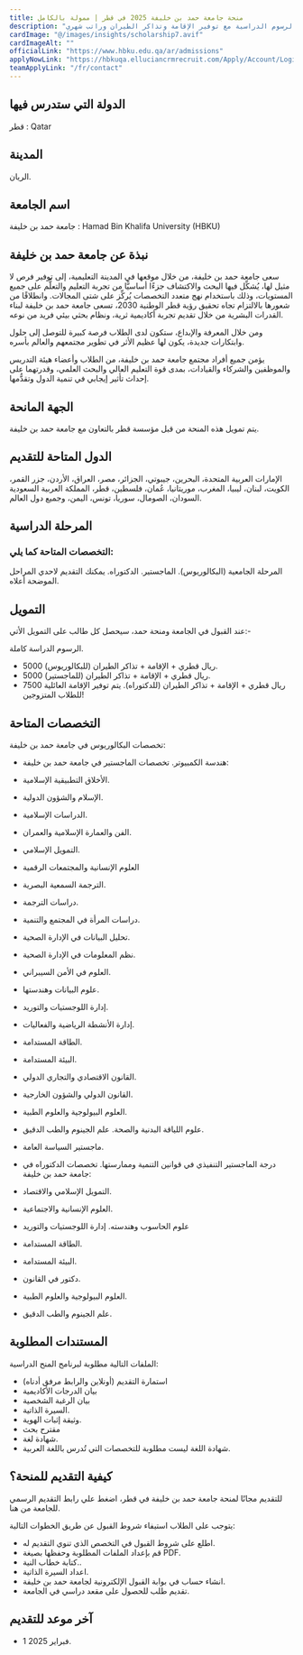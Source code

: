```yaml
---
title: منحة جامعة حمد بن خليفة 2025 في قطر | ممولة بالكامل
description: "منحة جامعة حمد بن خليفة 2025 في قطر | ممولة بالكامل للدراسة في قطر مجانا وتشمل راتب شهري وإعفاء كامل من الرسوم الدراسية مع توفير الإقامة وتذاكر الطيران وراتب شهري!"
cardImage: "@/images/insights/scholarship7.avif"
cardImageAlt: ""
officialLink: "https://www.hbku.edu.qa/ar/admissions"
applyNowLink: "https://hbkuqa.elluciancrmrecruit.com/Apply/Account/Login"
teamApplyLink: "/fr/contact"
---
```


## الدولة التي ستدرس فيها
قطر : Qatar


## المدينة
الريان.


## اسم الجامعة
جامعة حمد بن خليفة : Hamad Bin Khalifa University (HBKU)


## نبذة عن جامعة حمد بن خليفة
سعى جامعة حمد بن خليفة، من خلال موقعها في المدينة التعليمية، إلى توفير فرص لا مثيل لها، يُشكِّل فيها البحث والاكتشاف جزءًا أساسيًّا من تجربة التعليم والتعلُّم على جميع المستويات، وذلك باستخدام نهج متعدد التخصصات يُركِّز على شتى المجالات. وانطلاقًا من شعورها بالالتزام تجاه تحقيق رؤية قطر الوطنية 2030، تسعى جامعة حمد بن خليفة لبناء القدرات البشرية من خلال تقديم تجربة أكاديمية ثرية، ونظام بحثي بيئي فريد من نوعه.

ومن خلال المعرفة والإبداع، ستكون لدى الطلاب فرصة كبيرة للتوصل إلى حلول وابتكارات جديدة، يكون لها عظيم الأثر في تطوير مجتمعهم والعالم بأسره.

يؤمن جميع أفراد مجتمع جامعة حمد بن خليفة، من الطلاب وأعضاء هيئة التدريس والموظفين والشركاء والقيادات، بمدى قوة التعليم العالي والبحث العلمي، وقدرتهما على إحداث تأثير إيجابي في تنمية الدول وتقدُّمها.
## الجهة المانحة
يتم تمويل هذه المنحة من قبل مؤسسة قطر بالتعاون مع جامعة حمد بن خليفة.


## الدول المتاحة للتقديم
الإمارات العربية المتحدة، البحرين، جيبوتي، الجزائر، مصر، العراق، الأردن، جزر القمر، الكويت، لبنان، ليبيا، المغرب، موريتانيا، عُمان، فلسطين، قطر، المملكة العربية السعودية السودان، الصومال،  سوريا، تونس، اليمن، وجميع دول العالم.


## المرحلة الدراسية
### التخصصات المتاحة كما يلي:

المرحلة الجامعية (البكالوريوس).
الماجستير.
الدكتوراه.
يمكنك التقديم لاحدي المراحل الموضحة أعلاه.


## التمويل
عند القبول في الجامعة ومنحة حمد، سيحصل كل طالب على التمويل الأتي:-

الرسوم الدراسة كاملة.
- 5000 ريال قطري + الإقامة + تذاكر الطيران (للبكالوريوس).
- 5000 ريال قطري + الإقامة + تذاكر الطيران (للماجستير).
- 7500 ريال قطري + الإقامة + تذاكر الطيران (للدكتوراه).
يتم توفير الإقامة العائلية للطلاب المتزوجين!

## التخصصات المتاحة
تخصصات البكالوريوس في جامعة حمد بن خليفة:

- هندسة الكمبيوتر.
تخصصات الماجستير في جامعة حمد بن خليفة:

- الأخلاق التطبيقية الإسلامية.
- الإسلام والشؤون الدولية.
- الدراسات الإسلامية.
- الفن والعمارة الإسلامية والعمران.
- التمويل الإسلامي.
- العلوم الإنسانية والمجتمعات الرقمية
- الترجمة السمعية البصرية.
- دراسات الترجمة.
- دراسات المرأة في المجتمع والتنمية.
- تحليل البيانات في الإدارة الصحية.
- نظم المعلومات في الإدارة الصحية.
- العلوم في الأمن السيبراني.
- علوم البيانات وهندستها.
- إدارة اللوجستيات والتوريد.
- إدارة الأنشطة الرياضية والفعاليات.
- الطاقة المستدامة.
- البيئة المستدامة.
- القانون الاقتصادي والتجاري الدولي.
- القانون الدولي والشؤون الخارجية.
- العلوم البيولوجية والعلوم الطبية.
- علوم اللياقة البدنية والصحة.
علم الجينوم والطب الدقيق.
- ماجستير السياسة العامة.
- درجة الماجستير التنفيذي في قوانين التنمية وممارستها.
تخصصات الدكتوراه في جامعة حمد بن خليفة:

- التمويل الإسلامي والاقتصاد.
- العلوم الإنسانية والاجتماعية.
- علوم الحاسوب وهندسته.
إدارة اللوجستيات والتوريد
- الطاقة المستدامة.
- البيئة المستدامة.
- دكتور في القانون.
- العلوم البيولوجية والعلوم الطبية.
- علم الجينوم والطب الدقيق.

## المستندات المطلوبة
الملفات التالية مطلوبة لبرنامج المنح الدراسية:

- استمارة التقديم (أونلاين والرابط مرفق أدناه)
- بيان الدرجات الأكاديمية
- بيان الرغبة الشخصية 
- السيرة الذاتية.
- وثيقة إثبات الهوية.
- مقترح بحث 
- شهادة لغة.
- شهادة اللغة ليست مطلوبة للتخصصات التي تُدرس باللغة العربية.


## كيفية التقديم للمنحة؟
للتقديم مجانًا لمنحة جامعة حمد بن خليفة في قطر، اضغط علي رابط التقديم الرسمي للجامعة من هنا.

يتوجب على الطلاب استيفاء شروط القبول عن طريق الخطوات التالية:

- اطلع على شروط القبول في التخصص الذي تنوي التقديم له.
- قم بإعداد الملفات المطلوبة وحفظها بصيغة PDF.
- كتابة خطاب النية..
- اعداد السيرة الذاتية.
- انشاء حساب في بوابة القبول الإلكترونية لجامعة حمد بن خليفة.
- تقديم طلب للحصول على مقعد دراسي في الجامعة.


## آخر موعد للتقديم
- 1 فبراير 2025.


